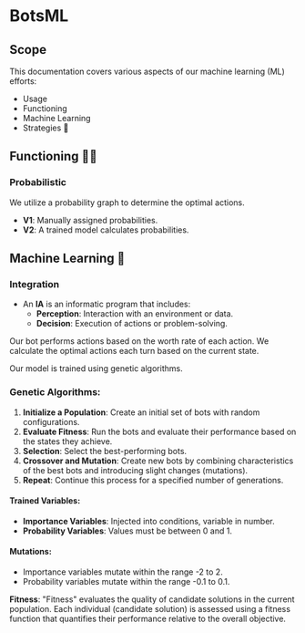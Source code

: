 # BotsML

## Scope

This documentation covers various aspects of our machine learning (ML) efforts:
- Usage
- Functioning
- Machine Learning
- Strategies
🤖<br>

## Functioning 🧑‍💼

### Probabilistic

We utilize a probability graph to determine the optimal actions.

* **V1**: Manually assigned probabilities.
* **V2**: A trained model calculates probabilities.

## Machine Learning 📖

### Integration
* An **IA** is an informatic program that includes:
    * **Perception**: Interaction with an environment or data.
    * **Decision**: Execution of actions or problem-solving.

Our bot performs actions based on the worth rate of each action. We calculate the optimal actions each turn based on the current state.

Our model is trained using genetic algorithms.

### Genetic Algorithms:
1. **Initialize a Population**: Create an initial set of bots with random configurations.
2. **Evaluate Fitness**: Run the bots and evaluate their performance based on the states they achieve.
3. **Selection**: Select the best-performing bots.
4. **Crossover and Mutation**: Create new bots by combining characteristics of the best bots and introducing slight changes (mutations).
5. **Repeat**: Continue this process for a specified number of generations.

#### Trained Variables:
- **Importance Variables**: Injected into conditions, variable in number.
- **Probability Variables**: Values must be between 0 and 1.

#### Mutations:
- Importance variables mutate within the range -2 to 2.
- Probability variables mutate within the range -0.1 to 0.1.

**Fitness**: "Fitness" evaluates the quality of candidate solutions in the current population. Each individual (candidate solution) is assessed using a fitness function that quantifies their performance relative to the overall objective.
